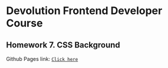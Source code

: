 # **Devolution Frontend Developer Course**

## Homework 7. **CSS Background**

Github Pages link: [`Click here`](https://deeckoy.github.io/Devolution-homework-7/)
